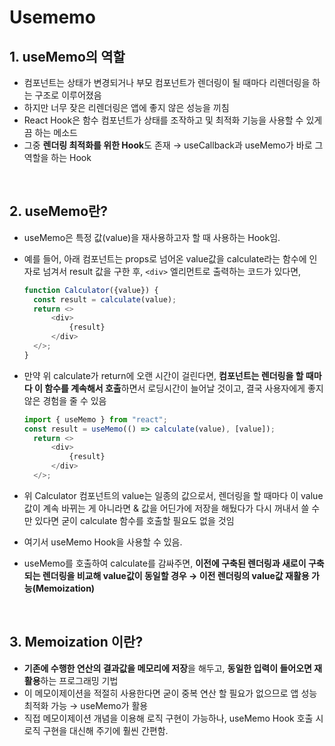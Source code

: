 # Usememo

## 1. useMemo의 역할

- 컴포넌트는 상태가 변경되거나 부모 컴포넌트가 렌더링이 될 때마다 리렌더링을 하는 구조로 이루어졌음
- 하지만 너무 잦은 리렌더링은 앱에 좋지 않은 성능을 끼침
- React Hook은 함수 컴포넌트가 상태를 조작하고 및 최적화 기능을 사용할 수 있게끔 하는 메소드
- 그중 **렌더링 최적화를 위한 Hook**도 존재 → useCallback과 useMemo가 바로 그 역할을 하는 Hook

<br/>

## 2. useMemo란?

- useMemo은 특정 값(value)을 재사용하고자 할 때 사용하는 Hook임.
- 예를 들어, 아래 컴포넌트는 props로 넘어온 value값을 calculate라는 함수에 인자로 넘겨서 result 값을 구한 후, `<div>` 엘리먼트로 출력하는 코드가 있다면,
  
  ```javascript
  function Calculator({value}) {
    const result = calculate(value);
    return <>
        <div>
            {result}
        </div>
    </>;
  }
  ```

- 만약 위 calculate가 return에 오랜 시간이 걸린다면, **컴포넌트는 렌더링을 할 때마다 이 함수를 계속해서 호출**하면서 로딩시간이 늘어날 것이고, 결국 사용자에게 좋지 않은 경험을 줄 수 있음
  
  ```javascript
  import { useMemo } from "react";
  const result = useMemo(() => calculate(value), [value]);
    return <>
        <div>
            {result}
        </div>
    </>;
  
  ```

- 위 Calculator 컴포넌트의 value는 일종의 값으로서, 렌더링을 할 때마다 이 value값이 계속 바뀌는 게 아니라면 & 값을 어딘가에 저장을 해뒀다가 다시 꺼내서 쓸 수만 있다면 굳이 calculate 함수를 호출할 필요도 없을 것임
- 여기서 useMemo Hook을 사용할 수 있음.
- useMemo를 호출하여 calculate를 감싸주면, **이전에 구축된 렌더링과 새로이 구축되는 렌더링을 비교해 value값이 동일할 경우 → 이전 렌더링의 value값 재활용 가능(Memoization)**

<br/>

## 3. Memoization 이란?

- **기존에 수행한 연산의 결과값을 메모리에 저장**을 해두고, **동일한 입력이 들어오면 재활용**하는 프로그래밍 기법
- 이 메모이제이션을 적절히 사용한다면 굳이 중복 연산 할 필요가 없으므로 앱 성능 최적화 가능 → useMemo가 활용
- 직접 메모이제이션 개념을 이용해 로직 구현이 가능하나, useMemo Hook 호출 시 로직 구현을 대신해 주기에 훨씬 간편함.
